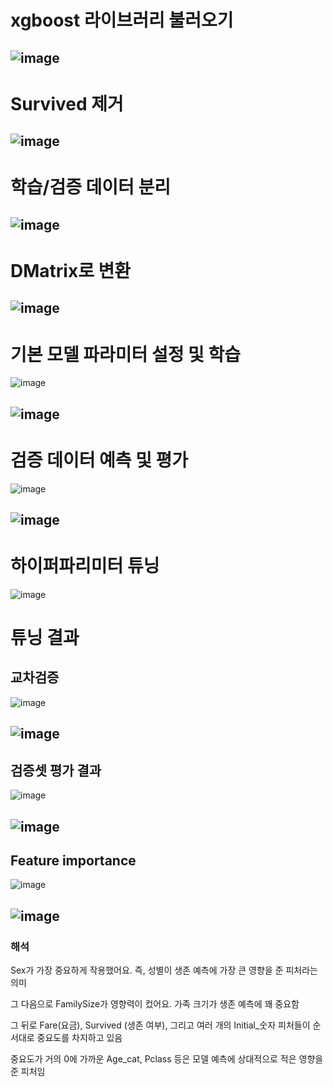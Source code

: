 # xgboost 라이브러리 불러오기

![image](https://github.com/user-attachments/assets/b3bd0492-a192-4a50-8ce7-1d8e05375fcb)
---

# Survived 제거
![image](https://github.com/user-attachments/assets/78a4ed00-8fff-4a10-a0fb-001b81fc211a)
---

# 학습/검증 데이터 분리

![image](https://github.com/user-attachments/assets/9e00341f-216c-4702-b8f7-dd776e6f3aeb)
---

# DMatrix로 변환

![image](https://github.com/user-attachments/assets/3b2e52bf-7af6-45c2-895a-3b2f330726ba)
---

# 기본 모델 파라미터 설정 및 학습

![image](https://github.com/user-attachments/assets/8c78489e-a9fe-4f00-adfe-1ce445d6e90d)

![image](https://github.com/user-attachments/assets/3f061e05-41e0-4fd0-a9f3-65f509e49e1f)
---

# 검증 데이터 예측 및 평가
![image](https://github.com/user-attachments/assets/c6e91b89-01d6-41df-9098-fd98d49c34b6)

![image](https://github.com/user-attachments/assets/d35f298a-7b11-43f4-9e76-e34b94a6ef8c)
---

# 하이퍼파리미터 튜닝

![image](https://github.com/user-attachments/assets/fef6cf57-9d9d-4b97-bf3c-f8a8020cb47c)

# 튜닝 결과

## 교차검증

![image](https://github.com/user-attachments/assets/842fdb0c-f113-4a9c-8f85-246ea3a896a6)

![image](https://github.com/user-attachments/assets/998794a1-bb6a-438b-ab55-8b58d9c7e1bd)
----

## 검증셋 평가 결과

![image](https://github.com/user-attachments/assets/e1721b67-03f3-4594-93cc-e6327e9e3e27)

![image](https://github.com/user-attachments/assets/65711c5a-f139-4ff0-8e6a-e627cd71a110)
---

## Feature importance 

![image](https://github.com/user-attachments/assets/8289eb7a-d839-4a49-ba3d-20ab3ed92d3f)

![image](https://github.com/user-attachments/assets/5d02a276-e4f6-44ab-8c7f-c306c2fdcd24)
---
  
### 해석   

Sex가 가장 중요하게 작용했어요. 즉, 성별이 생존 예측에 가장 큰 영향을 준 피처라는 의미  

그 다음으로 FamilySize가 영향력이 컸어요. 가족 크기가 생존 예측에 꽤 중요함  

그 뒤로 Fare(요금), Survived (생존 여부), 그리고 여러 개의 Initial_숫자 피처들이 순서대로 중요도를 차지하고 있음  

중요도가 거의 0에 가까운 Age_cat, Pclass 등은 모델 예측에 상대적으로 적은 영향을 준 피처임  

